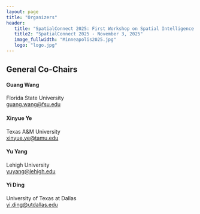```yaml
---
layout: page
title: "Organizers"
header:
   title: "SpatialConnect 2025: First Workshop on Spatial Intelligence for Smart and Connected Communities"
   title2: "SpatialConnect 2025 - November 3, 2025"
   image_fullwidth: "Minneapolis2025.jpg"
   logo: "logo.jpg"
---
```


## General Co-Chairs

#### **Guang Wang**
Florida State University  
guang.wang@fsu.edu

#### **Xinyue Ye**
Texas A&M University  
xinyue.ye@tamu.edu

#### **Yu Yang**
Lehigh University  
yuyang@lehigh.edu

#### **Yi Ding**
University of Texas at Dallas  
yi.ding@utdallas.edu